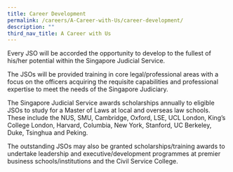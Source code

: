 ```yaml
---
title: Career Development
permalink: /careers/A-Career-with-Us/career-development/
description: ""
third_nav_title: A Career with Us
---
```

Every JSO will be accorded the opportunity to develop to the fullest of his/her potential within the Singapore Judicial Service.

The JSOs will be provided training in core legal/professional areas with a focus on the officers acquiring the requisite capabilities and professional expertise to meet the needs of the Singapore Judiciary.

The Singapore Judicial Service awards scholarships annually to eligible JSOs to study for a Master of Laws at local and overseas law schools. These include the NUS, SMU, Cambridge, Oxford, LSE, UCL London, King’s College London, Harvard, Columbia, New York, Stanford, UC Berkeley, Duke, Tsinghua and Peking.

The outstanding JSOs may also be granted scholarships/training awards to undertake leadership and executive/development programmes at premier business schools/institutions and the Civil Service College.